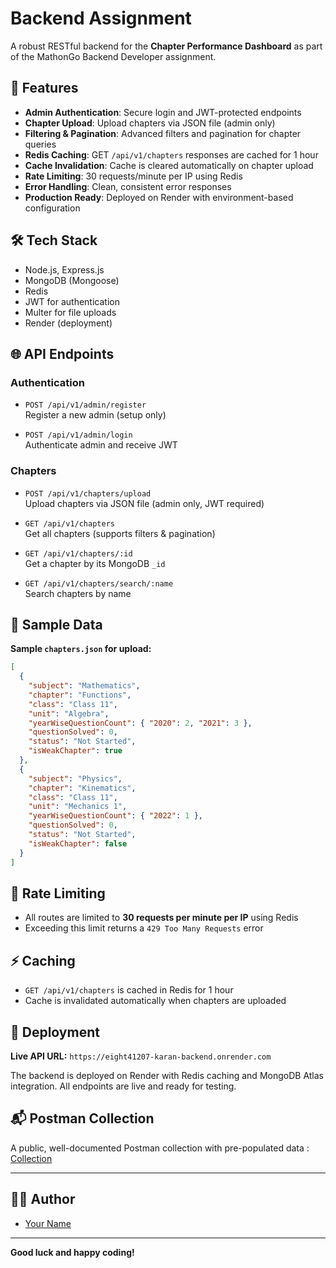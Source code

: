# Backend Assignment

A robust RESTful backend for the **Chapter Performance Dashboard** as part of the MathonGo Backend Developer assignment.

<!-- --- -->

## 🚀 Features

- **Admin Authentication**: Secure login and JWT-protected endpoints
- **Chapter Upload**: Upload chapters via JSON file (admin only)
- **Filtering & Pagination**: Advanced filters and pagination for chapter queries
- **Redis Caching**: GET `/api/v1/chapters` responses are cached for 1 hour
- **Cache Invalidation**: Cache is cleared automatically on chapter upload
- **Rate Limiting**: 30 requests/minute per IP using Redis
- **Error Handling**: Clean, consistent error responses
- **Production Ready**: Deployed on Render with environment-based configuration

<!-- --- -->

## 🛠️ Tech Stack

- Node.js, Express.js
- MongoDB (Mongoose)
- Redis
- JWT for authentication
- Multer for file uploads
- Render (deployment)

<!-- --- -->
<!-- 
## 📦 Setup & Installation

### 1. Clone the repository
```bash
git clone https://github.com/yourusername/your-repo-name.git
cd your-repo-name
```

### 2. Install dependencies
```bash
npm install
```

### 3. Set up environment variables

Create a `.env` file in the root directory:

```env
MONGODB_URL=your-mongodb-atlas-url
JWT_SECRET=your-secret-key
REDIS_URL=redis://localhost:6379
PORT=3000
```

- For local development, ensure Redis is running on your machine
- For deployment (e.g., Render), set `REDIS_URL` to the internal Redis URL provided by Render Key Value

### 4. Start the server
```bash
npm start
```

The server will run on the port specified in `.env` (default: 3000).

--- -->

## 🌐 API Endpoints

### **Authentication**

- `POST /api/v1/admin/register`  
  Register a new admin (setup only)

- `POST /api/v1/admin/login`  
  Authenticate admin and receive JWT

### **Chapters**

- `POST /api/v1/chapters/upload`  
  Upload chapters via JSON file (admin only, JWT required)

- `GET /api/v1/chapters`  
  Get all chapters (supports filters & pagination)

- `GET /api/v1/chapters/:id`  
  Get a chapter by its MongoDB `_id`

- `GET /api/v1/chapters/search/:name`  
  Search chapters by name

<!-- --- -->

## 📄 Sample Data

**Sample `chapters.json` for upload:**
```json
[
  {
    "subject": "Mathematics",
    "chapter": "Functions",
    "class": "Class 11",
    "unit": "Algebra",
    "yearWiseQuestionCount": { "2020": 2, "2021": 3 },
    "questionSolved": 0,
    "status": "Not Started",
    "isWeakChapter": true
  },
  {
    "subject": "Physics",
    "chapter": "Kinematics",
    "class": "Class 11",
    "unit": "Mechanics 1",
    "yearWiseQuestionCount": { "2022": 1 },
    "questionSolved": 0,
    "status": "Not Started",
    "isWeakChapter": false
  }
]
```

<!-- --- -->

<!-- ## 📝 Environment Variables

| Variable      | Description                           |
|---------------|---------------------------------------|
| MONGODB_URL   | MongoDB Atlas connection string       |
| JWT_SECRET    | Secret key for JWT                    |
| REDIS_URL     | Redis connection URL                  |
| PORT          | Port to run the server (default: 3000)|

--- -->

## 🚦 Rate Limiting

- All routes are limited to **30 requests per minute per IP** using Redis
- Exceeding this limit returns a `429 Too Many Requests` error

<!-- --- -->

## ⚡ Caching

- `GET /api/v1/chapters` is cached in Redis for 1 hour
- Cache is invalidated automatically when chapters are uploaded

<!-- --- -->

## 🚀 Deployment

**Live API URL:** `https://eight41207-karan-backend.onrender.com`

The backend is deployed on Render with Redis caching and MongoDB Atlas integration. All endpoints are live and ready for testing.



## 📬 Postman Collection

A public, well-documented Postman collection with pre-populated data : 
[Collection](https://documenter.getpostman.com/view/38222479/2sB2x2KuZb) <!-- Replace with your actual public link -->

--- 



## 🙋‍♂️ Author

- [Your Name](https://github.com/KaranOps)

---

**Good luck and happy coding!**